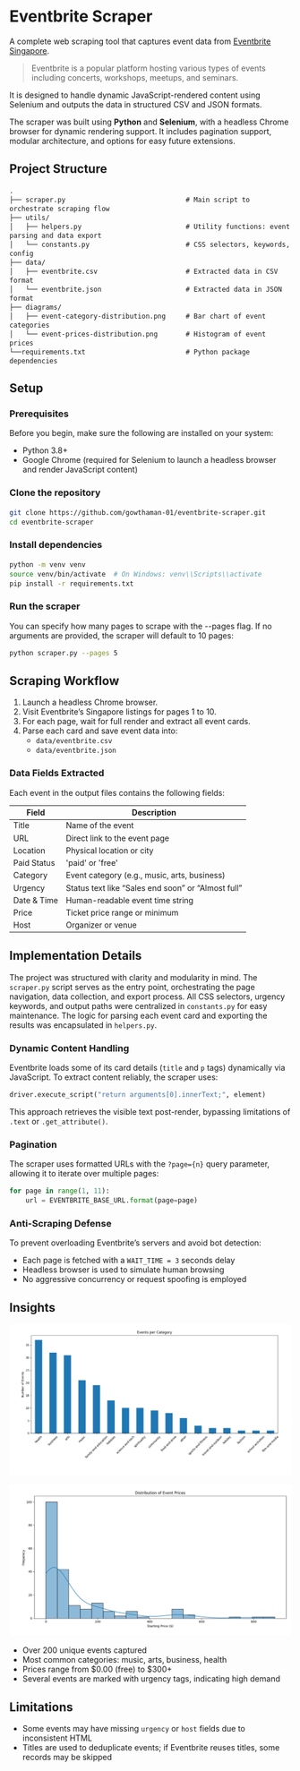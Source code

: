 # Eventbrite Scraper

A complete web scraping tool that captures event data from [Eventbrite Singapore](https://www.eventbrite.com/d/singapore--singapore/all-events/).

> Eventbrite is a popular platform hosting various types of events including concerts, workshops, meetups, and seminars.

It is designed to handle dynamic JavaScript-rendered content using Selenium and outputs the data in structured CSV and JSON formats.

The scraper was built using **Python** and **Selenium**, with a headless Chrome browser for dynamic rendering support. It includes pagination support, modular architecture, and options for easy future extensions.

## Project Structure

```
.
├── scraper.py                              # Main script to orchestrate scraping flow
├── utils/
│   ├── helpers.py                          # Utility functions: event parsing and data export
│   └── constants.py                        # CSS selectors, keywords, config
├── data/
│   ├── eventbrite.csv                      # Extracted data in CSV format
│   └── eventbrite.json                     # Extracted data in JSON format
├── diagrams/
│   ├── event-category-distribution.png     # Bar chart of event categories
│   └── event-prices-distribution.png       # Histogram of event prices
└──requirements.txt                         # Python package dependencies
```

## Setup

### Prerequisites

Before you begin, make sure the following are installed on your system:

- Python 3.8+
- Google Chrome (required for Selenium to launch a headless browser and render JavaScript content)

### Clone the repository

```bash
git clone https://github.com/gowthaman-01/eventbrite-scraper.git
cd eventbrite-scraper
```

### Install dependencies

```bash
python -m venv venv
source venv/bin/activate  # On Windows: venv\\Scripts\\activate
pip install -r requirements.txt
```

### Run the scraper

You can specify how many pages to scrape with the --pages flag. If no arguments are provided, the scraper will default to 10 pages:

```bash
python scraper.py --pages 5
```

## Scraping Workflow

1. Launch a headless Chrome browser.
2. Visit Eventbrite’s Singapore listings for pages 1 to 10.
3. For each page, wait for full render and extract all event cards.
4. Parse each card and save event data into:
   - `data/eventbrite.csv`
   - `data/eventbrite.json`

### Data Fields Extracted

Each event in the output files contains the following fields:

| Field       | Description                                        |
| ----------- | -------------------------------------------------- |
| Title       | Name of the event                                  |
| URL         | Direct link to the event page                      |
| Location    | Physical location or city                          |
| Paid Status | 'paid' or 'free'                                   |
| Category    | Event category (e.g., music, arts, business)       |
| Urgency     | Status text like “Sales end soon” or “Almost full” |
| Date & Time | Human-readable event time string                   |
| Price       | Ticket price range or minimum                      |
| Host        | Organizer or venue                                 |

## Implementation Details

The project was structured with clarity and modularity in mind. The `scraper.py` script serves as the entry point, orchestrating the page navigation, data collection, and export process. All CSS selectors, urgency keywords, and output paths were centralized in `constants.py` for easy maintenance. The logic for parsing each event card and exporting the results was encapsulated in `helpers.py`.

### Dynamic Content Handling

Eventbrite loads some of its card details (`title` and `p` tags) dynamically via JavaScript. To extract content reliably, the scraper uses:

```python
driver.execute_script("return arguments[0].innerText;", element)
```

This approach retrieves the visible text post-render, bypassing limitations of `.text` or `.get_attribute()`.

### Pagination

The scraper uses formatted URLs with the `?page={n}` query parameter, allowing it to iterate over multiple pages:

```python
for page in range(1, 11):
    url = EVENTBRITE_BASE_URL.format(page=page)
```

### Anti-Scraping Defense

To prevent overloading Eventbrite’s servers and avoid bot detection:

- Each page is fetched with a `WAIT_TIME = 3` seconds delay
- Headless browser is used to simulate human browsing
- No aggressive concurrency or request spoofing is employed

## Insights

![Event Category Distribution](diagrams/event-category-distribution.png)

![Event Prices Distribution](diagrams/event-prices-distribution.png)

- Over 200 unique events captured
- Most common categories: music, arts, business, health
- Prices range from $0.00 (free) to $300+
- Several events are marked with urgency tags, indicating high demand

## Limitations

- Some events may have missing `urgency` or `host` fields due to inconsistent HTML
- Titles are used to deduplicate events; if Eventbrite reuses titles, some records may be skipped
